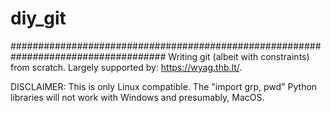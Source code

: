 # diy_git

####################################################################################
Writing git (albeit with constraints) from scratch. Largely supported by: https://wyag.thb.lt/. 

DISCLAIMER: This is only Linux compatible. The "import grp, pwd" Python libraries will not work with Windows and presumably, MacOS.

